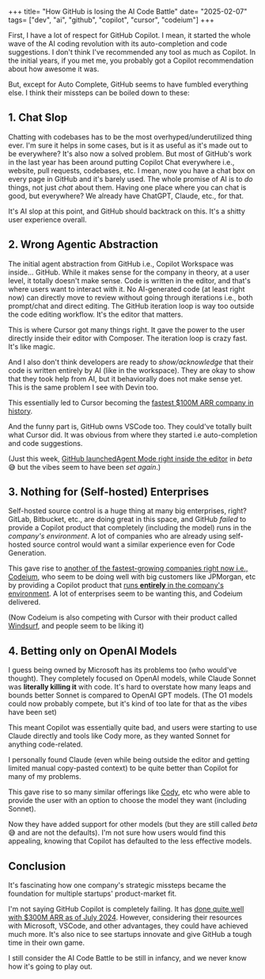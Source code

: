 +++
title= "How GitHub is losing the AI Code Battle"
date= "2025-02-07"
tags= ["dev", "ai", "github", "copilot", "cursor", "codeium"]
+++

First, I have a lot of respect for GitHub Copilot. I mean, it started the whole wave of the AI coding revolution with its auto-completion and code suggestions. I don't think I've recommended any tool as much as Copilot. In the initial years, if you met me, you probably got a Copilot recommendation about how awesome it was.

But, except for Auto Complete, GitHub seems to have fumbled everything else. I think their missteps can be boiled down to these:

## 1. Chat Slop

Chatting with codebases has to be the most overhyped/underutilized thing ever. I'm sure it helps in some cases, but is it as useful as it's made out to be everywhere? It's also now a solved problem. But most of GitHub's work in the last year has been around putting Copilot Chat everywhere i.e., website, pull requests, codebases, etc. I mean, now you have a chat box on every page in GitHub and it's barely used. The whole promise of AI is to *do* things, not just *chat* about them. Having one place where you can chat is good, but everywhere? We already have ChatGPT, Claude, etc., for that.

It's AI slop at this point, and GitHub should backtrack on this. It's a shitty user experience overall.

## 2. Wrong Agentic Abstraction

The initial agent abstraction from GitHub i.e., Copilot Workspace was inside... GitHub. While it makes sense for the company in theory, at a user level, it totally doesn't make sense. Code is written in the editor, and that's where users want to interact with it. No AI-generated code (at least right now) can directly move to review without going through iterations i.e., both prompt/chat and direct editing. The GitHub iteration loop is way too outside the code editing workflow. It's the editor that matters.

This is where Cursor got many things right. It gave the power to the user directly inside their editor with Composer. The iteration loop is crazy fast. It's like magic. 

And I also don't think developers are ready to *show/acknowledge* that their code is written entirely by AI (like in the workspace). They are okay to show that they took help from AI, but it behaviorally does not make sense yet. This is the same problem I see with Devin too.

This essentially led to Cursor becoming the [fastest $100M ARR company in history](https://spearhead.so/cursor-by-anysphere-the-fastest-growing-saas-product-ever/).

And the funny part is, GitHub owns VSCode too. They could've totally built what Cursor did. It was obvious from where they started i.e auto-completion and code suggestions.

(Just this week, [GitHub launchedAgent Mode right inside the editor](https://github.blog/news-insights/product-news/github-copilot-the-agent-awakens/) in *beta* 😅 but the vibes seem to have been *set again*.)

## 3. Nothing for (Self-hosted) Enterprises

Self-hosted source control is a huge thing at many big enterprises, right? GitLab, Bitbucket, etc., are doing great in this space, and GitHub *failed* to provide a Copilot product that completely (including the model) runs in the *company's environment*. A lot of companies who are already using self-hosted source control would want a similar experience even for Code Generation.

This gave rise to [another of the fastest-growing companies right now i.e., Codeium](https://www.businesswire.com/news/home/20240829623867/en/Codeium-Reaches-1.25B-Valuation-with-150M-Series-C-Funding-Led-by-General-Catalyst), who seem to be doing well with big customers like JPMorgan, etc by providing a Copilot product that [runs **entirely** in the company's environment](https://codeium.com/enterprise). A lot of enterprises seem to be wanting this, and Codeium delivered.

(Now Codeium is also competing with Cursor with their product called [Windsurf](https://codeium.com/windsurf), and people seem to be liking it)

## 4. Betting only on OpenAI Models

I guess being owned by Microsoft has its problems too (who would've thought). They completely focused on OpenAI models, while Claude Sonnet was **literally killing it** with code. It's hard to overstate how many leaps and bounds better Sonnet is compared to OpenAI GPT models. (The O1 models could now probably compete, but it's kind of too late for that as the *vibes* have been set)

This meant Copilot was essentially quite bad, and users were starting to use Claude directly and tools like Cody more, as they wanted Sonnet for anything code-related.

I personally found Claude (even while being outside the editor and getting limited manual copy-pasted context) to be quite better than Copilot for many of my problems.

This gave rise to so many similar offerings like [Cody](https://sourcegraph.com/cody), etc who were able to provide the user with an option to choose the model they want (including Sonnet).

Now they have added support for other models (but they are still called *beta* 😅 and are not the defaults). I'm not sure how users would find this appealing, knowing that Copilot has defaulted to the less effective models.

## Conclusion

It's fascinating how one company's strategic missteps became the foundation for multiple startups' product-market fit.

I'm not saying GitHub Copilot is completely failing. It has [done quite well with $300M ARR as of July 2024](https://x.com/ericabrescia/status/1818435925640364402). However, considering their resources with Microsoft, VSCode, and other advantages, they could have achieved much more. It's also nice to see startups innovate and give GitHub a tough time in their own game.

I still consider the AI Code Battle to be still in infancy, and we never know how it's going to play out.
